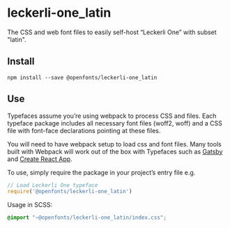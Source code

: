 
# leckerli-one_latin

The CSS and web font files to easily self-host “Leckerli One” with subset "latin".

## Install

`npm install --save @openfonts/leckerli-one_latin`

## Use

Typefaces assume you’re using webpack to process CSS and files. Each typeface
package includes all necessary font files (woff2, woff) and a CSS file with
font-face declarations pointing at these files.

You will need to have webpack setup to load css and font files. Many tools built
with Webpack will work out of the box with Typefaces such as [Gatsby](https://github.com/gatsbyjs/gatsby)
and [Create React App](https://github.com/facebookincubator/create-react-app).

To use, simply require the package in your project’s entry file e.g.

```javascript
// Load Leckerli One typeface
require('@openfonts/leckerli-one_latin')
```

Usage in SCSS:
```scss
@import "~@openfonts/leckerli-one_latin/index.css";
```
